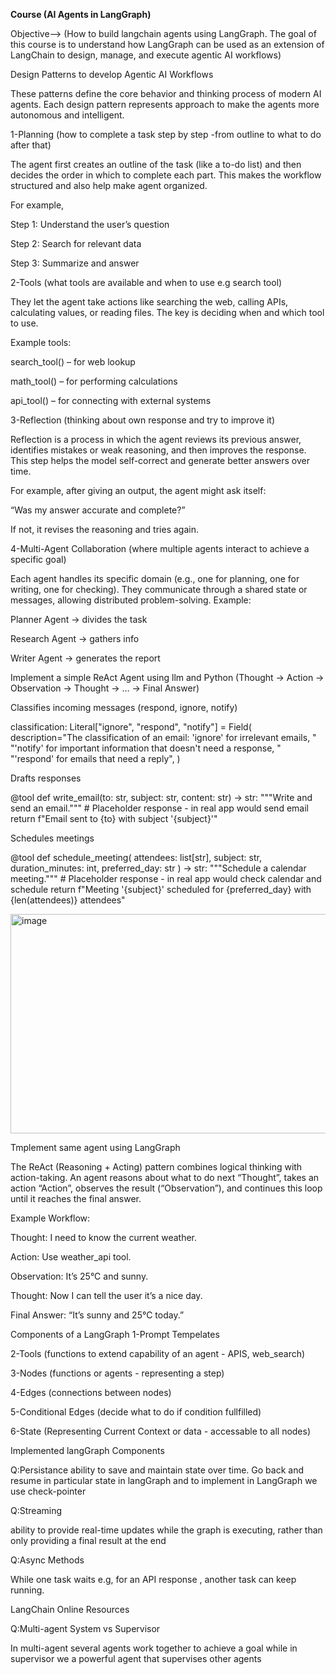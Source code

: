 **Course (AI Agents in LangGraph)**


Objective--> (How to build langchain agents using LangGraph. The goal of this course is to understand how LangGraph can be used as an extension of LangChain to design, manage, and execute agentic AI workflows)

Design Patterns to develop Agentic AI Workflows

These patterns define the core behavior and thinking process of modern AI agents. Each design pattern represents approach to make the agents more autonomous and intelligent.



1-Planning (how to complete a task step by step -from outline to what to do after that)

The agent first creates an outline of the task (like a to-do list) and then decides the order in which to complete each part.
This makes the workflow structured and also help make agent organized.

For example,

Step 1: Understand the user’s question

Step 2: Search for relevant data

Step 3: Summarize and answer




2-Tools (what tools are available and when to use e.g search tool)

They let the agent take actions like searching the web, calling APIs, calculating values, or reading files.
The key is deciding when and which tool to use.

Example tools:

search_tool() – for web lookup

math_tool() – for performing calculations

api_tool() – for connecting with external systems




3-Reflection (thinking about own response and try to improve it)


Reflection is a process in which the agent reviews its previous answer, identifies mistakes or weak reasoning, and then improves the response.
This step helps the model self-correct and generate better answers over time.

For example, after giving an output, the agent might ask itself:

“Was my answer accurate and complete?”

If not, it revises the reasoning and tries again.





4-Multi-Agent Collaboration (where multiple agents interact to achieve a specific goal)

Each agent handles its specific domain (e.g., one for planning, one for writing, one for checking).
They communicate through a shared state or messages, allowing distributed problem-solving.
Example:

Planner Agent → divides the task

Research Agent → gathers info

Writer Agent → generates the report





Implement a simple ReAct Agent using llm and Python (Thought → Action → Observation → Thought → … → Final Answer)

Classifies incoming messages (respond, ignore, notify)


classification: Literal["ignore", "respond", "notify"] = Field(
        description="The classification of an email: 'ignore' for irrelevant emails, "
        "'notify' for important information that doesn't need a response, "
        "'respond' for emails that need a reply",
    )


Drafts responses


@tool
def write_email(to: str, subject: str, content: str) -> str:
    """Write and send an email."""
    # Placeholder response - in real app would send email
    return f"Email sent to {to} with subject '{subject}'"

    
Schedules meetings


@tool
def schedule_meeting(
    attendees: list[str], 
    subject: str, 
    duration_minutes: int, 
    preferred_day: str
) -> str:
    """Schedule a calendar meeting."""
    # Placeholder response - in real app would check calendar and schedule
    return f"Meeting '{subject}' scheduled for {preferred_day} with {len(attendees)} attendees"


<img width="1066" height="351" alt="image" src="https://github.com/user-attachments/assets/a89dc0cf-07cb-4b62-8ecb-b9468d1eec74" />




Tmplement same agent using LangGraph


The ReAct (Reasoning + Acting) pattern combines logical thinking with action-taking.
An agent reasons about what to do next “Thought”, takes an action “Action”, observes the result (“Observation”), and continues this loop until it reaches the final answer.

Example Workflow:


Thought: I need to know the current weather.


Action: Use weather_api tool.


Observation: It’s 25°C and sunny.


Thought: Now I can tell the user it’s a nice day.


Final Answer: “It’s sunny and 25°C today.”




Components of a LangGraph
1-Prompt Tempelates

2-Tools (functions to extend capability of an agent - APIS, web_search)

3-Nodes (functions or agents - representing a step)

4-Edges (connections between nodes)

5-Conditional Edges (decide what to do if condition fullfilled)

6-State (Representing Current Context or data - accessable to all nodes)


Implemented langGraph Components 

Q:Persistance
ability to save and maintain state over time. Go back and resume in particular state in langGraph and to implement in LangGraph we use check-pointer

Q:Streaming

ability to provide real-time updates while the graph is executing, rather than only providing a final result at the end

Q:Async Methods

While one task waits e.g, for an API response , another task can keep running.

LangChain Online Resources

Q:Multi-agent System vs Supervisor

In multi-agent several agents work together to achieve a goal while in supervisor we a powerful agent that supervises other agents

